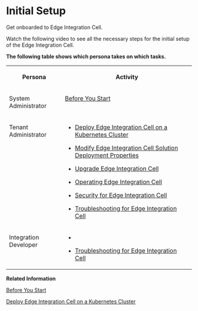 <!-- loio64ac76194462444b8b652d90fd87b1e7 -->

# Initial Setup

Get onboarded to Edge Integration Cell.

Watch the following video to see all the necessary steps for the initial setup of the Edge Integration Cell.



**The following table shows which persona takes on which tasks.**


<table>
<tr>
<th valign="top">

Persona

</th>
<th valign="top">

Activity

</th>
</tr>
<tr>
<td valign="top">

System Administrator

</td>
<td valign="top">

[Before You Start](before-you-start-1d116bd.md)

</td>
</tr>
<tr>
<td valign="top">

Tenant Administrator

</td>
<td valign="top">

-   [Deploy Edge Integration Cell on a Kubernetes Cluster](deploy-edge-integration-cell-on-a-kubernetes-cluster-e1d44b6.md)

-   [Modify Edge Integration Cell Solution Deployment Properties](modify-edge-integration-cell-solution-deployment-properties-6a060ff.md)

-   [Upgrade Edge Integration Cell](upgrade-edge-integration-cell-27c3926.md)

-   [Operating Edge Integration Cell](operating-edge-integration-cell-2af17b8.md)

-   [Security for Edge Integration Cell](60-Security/security-for-edge-integration-cell-b9871b2.md)

-   [Troubleshooting for Edge Integration Cell](troubleshooting-for-edge-integration-cell-816d9e4.md)




</td>
</tr>
<tr>
<td valign="top">

Integration Developer

</td>
<td valign="top">

-    <?sap-ot O2O class="- topic/xref " href="ed08d36c4d2549e2bcdc4e81a9407d77.xml" text="" desc="" xtrc="xref:8" xtrf="file:/home/builder/src/dita-all/atv1706604823332/loiocc0ab4c7365e43bbbee9eae27deb32da_en-US/src/content/localization/en-us/64ac76194462444b8b652d90fd87b1e7.xml" output-class="" outputTopicFile="file:/home/builder/tp.net.sf.dita-ot/2.3/plugins/com.elovirta.dita.markdown_1.3.0/xsl/dita2markdownImpl.xsl" ?> 

-   [Troubleshooting for Edge Integration Cell](troubleshooting-for-edge-integration-cell-816d9e4.md)




</td>
</tr>
</table>

**Related Information**  


[Before You Start](before-you-start-1d116bd.md "")

[Deploy Edge Integration Cell on a Kubernetes Cluster](deploy-edge-integration-cell-on-a-kubernetes-cluster-e1d44b6.md "")

